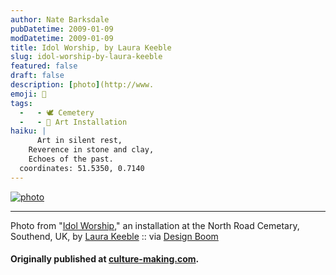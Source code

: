 ```yaml
---
author: Nate Barksdale
pubDatetime: 2009-01-09
modDatetime: 2009-01-09
title: Idol Worship, by Laura Keeble
slug: idol-worship-by-laura-keeble
featured: false
draft: false
description: [photo](http://www.
emoji: 🌹  
tags:
  -   - 🕊️ Cemetery  
  -   - 🎨 Art Installation  
haiku: |
      Art in silent rest,  
    Reverence in stone and clay,  
    Echoes of the past.  
  coordinates: 51.5350, 0.7140  
---
```


[![photo](http://culture-making.com/media/lkb2.jpg)](http://www.designboom.com/weblog/cat/10/view/5039/laura-keeble.html)

* * *

Photo from "[Idol Worship](http://www.designboom.com/weblog/cat/10/view/5039/laura-keeble.html)," an installation at the North Road Cemetary, Southend, UK, by [Laura Keeble](http://www.laurakeeble.com/graveyard+install/) :: via [Design Boom](http://www.designboom.com/weblog/cat/10/view/5039/laura-keeble.html)

#### Originally published at [culture-making.com](http://www.culture-making.com).
